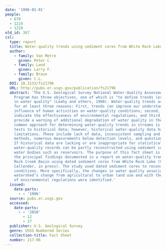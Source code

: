 ```yaml
---
date: '1996-01-01'
people:
  - 670
  - 1219
  - 1220
old_id: 367
csl:
  type: report
  title: Water-quality trends using sediment cores from White Rock Lake, Dallas, Texas
  author:
    - family: Van Metre
      given: Peter C.
    - family: Land
      given: Larry F.
    - family: Braun
      given: C.L.
  DOI: 10.3133/fs21796
  URL: http://pubs.er.usgs.gov/publication/fs21796
  abstract: 'The U.S. Geological Survey National Water-Quality Assessment (NAWQA)
    Program has three objectives, one of which is "to define trends (or lack of trends)
    in water quality" (Leahy and others, 1990). Water-quality trends are of interest
    for at least three reasons: First, trends can improve our understanding of the
    influence of human activities on water-quality conditions; second, trends can
    indicate the effectiveness of environmental regulations; and third, trends can
    provide a warning of additional degradation of water quality in the future. A
    common approach for determining water-quality trends in streams is to apply statistical
    tests to historical data; however, historical water-quality data have several
    limitations. These include lack of data, inconsistent sampling and analytical
    methods, numerous measurements below detection levels, and questionable accuracy.
    If historical data are lacking or are inappropriate for statistical trend testing,
    water-quality records can be partly reconstructed using sediment cores from receiving
    water bodies such as reservoirs. The purpose of this fact sheet is to summarize
    the principal findings documented in a report on water-quality trends in White
    Rock Creek Basin using dated sediment cores from White Rock Lake (Van Metre and
    Callender, in press). The study used dated sediment cores to reconstruct water-quality
    conditions. More specifically, the changes in water quality associated with the
    watershed’s change from agricultural to urban land use and with the implementation
    of environmental regulations were identified.'
  issued:
    date-parts:
      - - '1996'
  source: pubs.er.usgs.gov
  accessed:
    date-parts:
      - - '2018'
        - 12
        - 27
  publisher: U.S. Geological Survey
  genre: USGS Numbered Series
  collection-title: Fact Sheet
  number: 217-96
---
```

